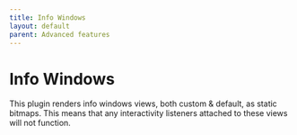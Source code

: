 ```yaml
---
title: Info Windows
layout: default
parent: Advanced features
---
```


# Info Windows

This plugin renders info windows views, both custom & default, as static bitmaps. This means that any interactivity listeners attached to these views will not function.

